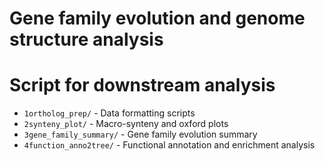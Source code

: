 # Gene family evolution and genome structure analysis
# Script for downstream analysis
- `1ortholog_prep/` - Data formatting scripts
- `2synteny_plot/` - Macro-synteny and oxford plots 
- `3gene_family_summary/` - Gene family evolution summary
- `4function_anno2tree/` - Functional annotation and enrichment analysis


